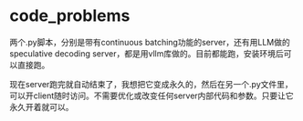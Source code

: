 # code_problems
两个.py脚本，分别是带有continuous batching功能的server，还有用LLM做的speculative decoding server，都是用vllm库做的。目前都能跑，安装环境后可以直接跑。

现在server跑完就自动结束了，我想把它变成永久的，然后在另一个.py文件里，可以开client随时访问。不需要优化或改变任何server内部代码和参数。只要让它永久开着就可以。
